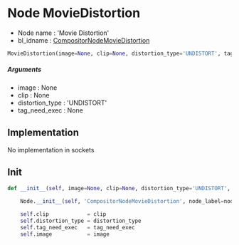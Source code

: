 # Node MovieDistortion

- Node name : 'Movie Distortion'
- bl_idname : [CompositorNodeMovieDistortion](https://docs.blender.org/api/current/bpy.types.CompositorNodeMovieDistortion.html)


``` python
MovieDistortion(image=None, clip=None, distortion_type='UNDISTORT', tag_need_exec=None, node_label=None, node_color=None, **kwargs)
```
##### Arguments

- image : None
- clip : None
- distortion_type : 'UNDISTORT'
- tag_need_exec : None

## Implementation

No implementation in sockets

## Init

``` python
def __init__(self, image=None, clip=None, distortion_type='UNDISTORT', tag_need_exec=None, node_label=None, node_color=None, **kwargs):

    Node.__init__(self, 'CompositorNodeMovieDistortion', node_label=node_label, node_color=node_color, **kwargs)

    self.clip            = clip
    self.distortion_type = distortion_type
    self.tag_need_exec   = tag_need_exec
    self.image           = image
```
